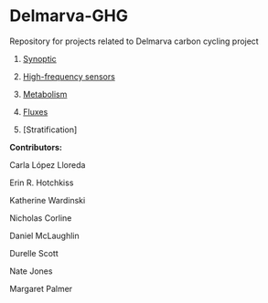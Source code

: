 # Delmarva-GHG

Repository for projects related to Delmarva carbon cycling project

        
1. [Synoptic](https://github.com/carlalopezll/Delmarva-GHG/tree/main/Synoptic)

2. [High-frequency sensors](https://github.com/carlalopezll/Delmarva-GHG/tree/main/Sensors)

3. [Metabolism](https://github.com/carlalopezll/Delmarva-GHG/tree/main/Metabolism)

4. [Fluxes](https://github.com/carlalopezll/Delmarva-GHG/tree/main/Fluxes)

5. [Stratification]

**Contributors:**

Carla López Lloreda

Erin R. Hotchkiss

Katherine Wardinski

Nicholas Corline

Daniel McLaughlin

Durelle Scott

Nate Jones

Margaret Palmer

